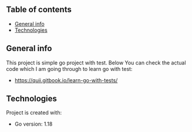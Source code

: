 ## Table of contents
* [General info](#general-info)
* [Technologies](#technologies)

## General info
This project is simple go project with test.
Below You can check the actual code which I am going through to learn go with test:
* https://quii.gitbook.io/learn-go-with-tests/

## Technologies
Project is created with:
* Go version: 1.18

